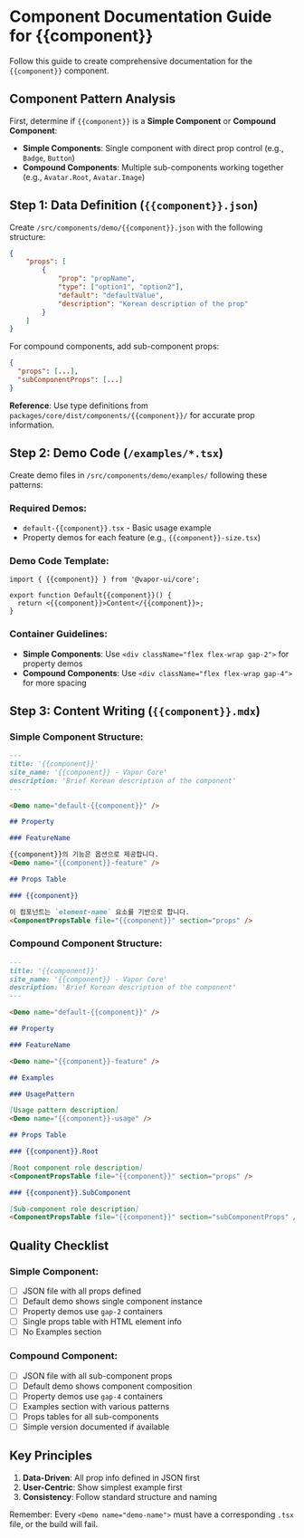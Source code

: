 # Component Documentation Guide for {{component}}

Follow this guide to create comprehensive documentation for the `{{component}}` component.

## Component Pattern Analysis

First, determine if `{{component}}` is a **Simple Component** or **Compound Component**:

- **Simple Components**: Single component with direct prop control (e.g., `Badge`, `Button`)
- **Compound Components**: Multiple sub-components working together (e.g., `Avatar.Root`, `Avatar.Image`)

## Step 1: Data Definition (`{{component}}.json`)

Create `/src/components/demo/{{component}}.json` with the following structure:

```json
{
    "props": [
        {
            "prop": "propName",
            "type": ["option1", "option2"],
            "default": "defaultValue",
            "description": "Korean description of the prop"
        }
    ]
}
```

For compound components, add sub-component props:

```json
{
  "props": [...],
  "subComponentProps": [...]
}
```

**Reference**: Use type definitions from `packages/core/dist/components/{{component}}/` for accurate prop information.

## Step 2: Demo Code (`/examples/*.tsx`)

Create demo files in `/src/components/demo/examples/` following these patterns:

### Required Demos:

- `default-{{component}}.tsx` - Basic usage example
- Property demos for each feature (e.g., `{{component}}-size.tsx`)

### Demo Code Template:

```tsx
import { {{component}} } from '@vapor-ui/core';

export function Default{{component}}() {
  return <{{component}}>Content</{{component}}>;
}
```

### Container Guidelines:

- **Simple Components**: Use `<div className="flex flex-wrap gap-2">` for property demos
- **Compound Components**: Use `<div className="flex flex-wrap gap-4">` for more spacing

## Step 3: Content Writing (`{{component}}.mdx`)

### Simple Component Structure:

```markdown
---
title: '{{component}}'
site_name: '{{component}} - Vapor Core'
description: 'Brief Korean description of the component'
---

<Demo name="default-{{component}}" />

## Property

### FeatureName

{{component}}의 기능은 옵션으로 제공합니다.
<Demo name="{{component}}-feature" />

## Props Table

### {{component}}

이 컴포넌트는 `element-name` 요소를 기반으로 합니다.
<ComponentPropsTable file="{{component}}" section="props" />
```

### Compound Component Structure:

```markdown
---
title: '{{component}}'
site_name: '{{component}} - Vapor Core'
description: 'Brief Korean description of the component'
---

<Demo name="default-{{component}}" />

## Property

### FeatureName

<Demo name="{{component}}-feature" />

## Examples

### UsagePattern

[Usage pattern description]
<Demo name="{{component}}-usage" />

## Props Table

### {{component}}.Root

[Root component role description]
<ComponentPropsTable file="{{component}}" section="props" />

### {{component}}.SubComponent

[Sub-component role description]
<ComponentPropsTable file="{{component}}" section="subComponentProps" />
```

## Quality Checklist

### Simple Component:

- [ ] JSON file with all props defined
- [ ] Default demo shows single component instance
- [ ] Property demos use `gap-2` containers
- [ ] Single props table with HTML element info
- [ ] No Examples section

### Compound Component:

- [ ] JSON file with all sub-component props
- [ ] Default demo shows component composition
- [ ] Property demos use `gap-4` containers
- [ ] Examples section with various patterns
- [ ] Props tables for all sub-components
- [ ] Simple version documented if available

## Key Principles

1. **Data-Driven**: All prop info defined in JSON first
2. **User-Centric**: Show simplest example first
3. **Consistency**: Follow standard structure and naming

Remember: Every `<Demo name="demo-name">` must have a corresponding `.tsx` file, or the build will fail.
